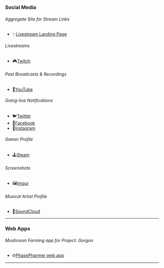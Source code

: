 ### Social Media

###### Aggregate Site for Stream Links
* ✨[Livestream Landing Page](https://sjlink.live/hl)

###### Livestreams
* 🎮[Twitch](https://sjlink.live/hv)

###### Past Broadcasts & Recordings
* 🎥[YouTube](https://sjlink.live/hy)

###### Going-live Notifications
* 🐦[Twitter](https://sjlink.live/hw)
* 📘[Facebook](https://sjlink.live/hf)
* 📸[Instagram](https://sjlink.live/hn)

###### Gamer Profile
* 🕹️[Steam](https://sjlink.live/ht)

###### Screenshots
* 🖼️[Imgur](https://sjlink.live/hm)

###### Musical Artist Profile
* 🎵[SoundCloud](https://sjlink.live/hc)

---

### Web Apps

###### Mushroom Farming app for Project: Gorgon
* 🌐[PhasePharmer web app](https://phasepharmer.app)

---

<!--
### Hi there 👋

**chrismabon/chrismabon** is a ✨ _special_ ✨ repository because its `README.md` (this file) appears on your GitHub profile.

Here are some ideas to get you started:

- 🔭 I’m currently working on ...
- 🌱 I’m currently learning ...
- 👯 I’m looking to collaborate on ...
- 🤔 I’m looking for help with ...
- 💬 Ask me about ...
- 📫 How to reach me: ...
- 😄 Pronouns: ...
- ⚡ Fun fact: ...
-->
